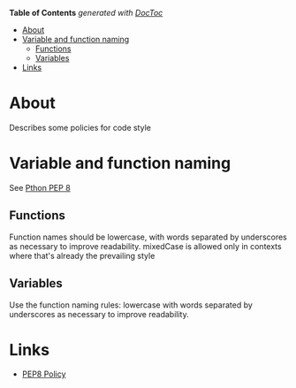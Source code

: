 <!-- START doctoc generated TOC please keep comment here to allow auto update -->
<!-- DON'T EDIT THIS SECTION, INSTEAD RE-RUN doctoc TO UPDATE -->
**Table of Contents**  *generated with [DocToc](https://github.com/thlorenz/doctoc)*

- [About](#about)
- [Variable and function naming](#variable-and-function-naming)
  - [Functions](#functions)
  - [Variables](#variables)
- [Links](#links)

<!-- END doctoc generated TOC please keep comment here to allow auto update -->

# About

Describes some policies for code style

# Variable and function naming

See [Pthon PEP 8](http://www.python.org/dev/peps/pep-0008/)

## Functions

Function names should be lowercase, with words separated by underscores as necessary to improve readability.
mixedCase is allowed only in contexts where that's already the prevailing style

## Variables

Use the function naming rules: lowercase with words separated by underscores as necessary to improve readability.

# Links

* [PEP8 Policy](http://www.python.org/dev/peps/pep-0008/)
